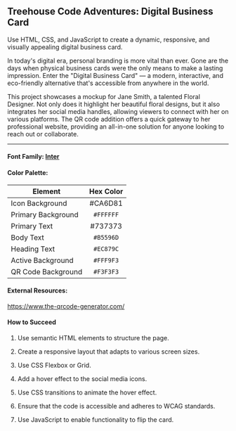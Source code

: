 ## Treehouse Code Adventures: Digital Business Card

Use HTML, CSS, and JavaScript to create a dynamic, responsive, and visually appealing digital business card.

In today's digital era, personal branding is more vital than ever. Gone are the days when physical business cards were the only means to make a lasting impression. Enter the "Digital Business Card" — a modern, interactive, and eco-friendly alternative that's accessible from anywhere in the world.

This project showcases a mockup for Jane Smith, a talented Floral Designer. Not only does it highlight her beautiful floral designs, but it also integrates her social media handles, allowing viewers to connect with her on various platforms. The QR code addition offers a quick gateway to her professional website, providing an all-in-one solution for anyone looking to reach out or collaborate.

---


#### Font Family: [Inter](https://fonts.google.com/specimen/Inter)

#### Color Palette:

| Element              | Hex Color |
|----------------------| :-------: |
| Icon Background      | #CA6D81 |
| Primary Background   | `#FFFFFF` |
| Primary Text         | #737373 |
| Body Text            | `#B5596D` |
| Heading Text         | `#EC879C` |
| Active Background    | `#FFF9F3` |
| QR Code Background   | `#F3F3F3` |


#### External Resources:

https://www.the-qrcode-generator.com/


#### How to Succeed

1. Use semantic HTML elements to structure the page.

2. Create a responsive layout that adapts to various screen sizes.

3. Use CSS Flexbox or Grid.

4. Add a hover effect to the social media icons.

5. Use CSS transitions to animate the hover effect.

6. Ensure that the code is accessible and adheres to WCAG standards.

7. Use JavaScript to enable functionality to flip the card.